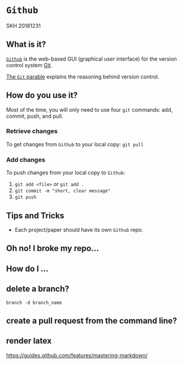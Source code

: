 # `Github`
SKH 20181231

## What is it?

[`Github`](https://github.com/) is the web-based GUI (graphical user interface) for the version control system [Git](https://git-scm.com/).

[The `Git` parable](http://tom.preston-werner.com/2009/05/19/the-git-parable.html) explains the reasoning behind version control.

## How do you use it?

Most of the time, you will only need to use four `git` commands: add, commit, push, and pull.

### Retrieve changes

To get changes from `Github` to your local copy: `git pull`

### Add changes

To push changes from your local copy to `Github`:
1. `git add <file>` or `git add .`
2. `git commit -m "short, clear message"`
3. `git push`

## Tips and Tricks

* Each project/paper should have its own `Github` repo.   

## Oh no! I broke my repo...

## How do I ...

## delete a branch?

`branch -d branch_name`

## create a pull request from the command line?

## render latex
https://guides.github.com/features/mastering-markdown/
